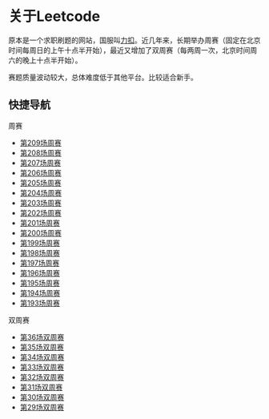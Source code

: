 # 关于Leetcode

原本是一个求职刷题的网站，国服叫[力扣](https://leetcode-cn.com)。近几年来，长期举办周赛（固定在北京时间每周日的上午十点半开始），最近又增加了双周赛（每两周一次，北京时间周六的晚上十点半开始）。

赛题质量波动较大，总体难度低于其他平台。比较适合新手。

## 快捷导航

周赛

- [第209场周赛](./WC209/)
- [第208场周赛](./WC208/)
- [第207场周赛](./WC207/)
- [第206场周赛](./WC206/)
- [第205场周赛](./WC205/)
- [第204场周赛](./WC204/)
- [第203场周赛](./WC203/)
- [第202场周赛](./WC202/)
- [第201场周赛](./WC201/)
- [第200场周赛](./WC200/)
- [第199场周赛](./WC199/)
- [第198场周赛](./WC198/)
- [第197场周赛](./WC197/)
- [第196场周赛](./WC196/)
- [第195场周赛](./WC195/)
- [第194场周赛](./WC194/)
- [第193场周赛](./WC193/)

双周赛

- [第36场双周赛](./BC36/)
- [第35场双周赛](./BC35/)
- [第34场双周赛](./BC34/)
- [第33场双周赛](./BC33/)
- [第32场双周赛](./BC32/)
- [第31场双周赛](./BC31/)
- [第30场双周赛](./BC30/)
- [第29场双周赛](./BC29/)
